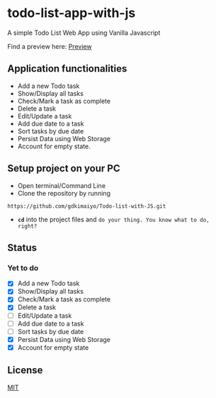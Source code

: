 # todo-list-app-with-js

A simple Todo List Web App using Vanilla Javascript

Find a preview here: [Preview](https://gdkimaiyo.github.io/todo-list-app-with-js/)

## Application functionalities

- Add a new Todo task
- Show/Display all tasks
- Check/Mark a task as complete
- Delete a task
- Edit/Update a task
- Add due date to a task
- Sort tasks by due date
- Persist Data using Web Storage
- Account for empty state.

## Setup project on your PC

- Open terminal/Command Line
- Clone the repository by running

```
https://github.com/gdkimaiyo/Todo-list-with-JS.git
```

- **`cd`** into the project files and ```do your thing. You know what to do, right?```


## Status
### Yet to do

- [x] Add a new Todo task
- [x] Show/Display all tasks
- [x] Check/Mark a task as complete
- [x] Delete a task
- [ ] Edit/Update a task
- [ ] Add due date to a task
- [ ] Sort tasks by due date
- [x] Persist Data using Web Storage
- [x] Account for empty state

## License

[MIT](https://github.com/gdkimaiyo/Todo-list-with-JS/blob/master/LICENSE)
